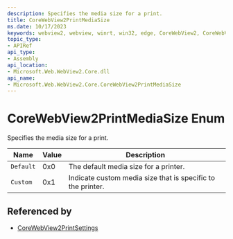 ```yaml
---
description: Specifies the media size for a print.
title: CoreWebView2PrintMediaSize
ms.date: 10/17/2023
keywords: webview2, webview, winrt, win32, edge, CoreWebView2, CoreWebView2Controller, browser control, edge html, CoreWebView2PrintMediaSize
topic_type:
- APIRef
api_type:
- Assembly
api_location:
- Microsoft.Web.WebView2.Core.dll
api_name:
- Microsoft.Web.WebView2.Core.CoreWebView2PrintMediaSize
---
```


# CoreWebView2PrintMediaSize Enum

Specifies the media size for a print.

| Name |  Value | Description |
|--|--|--|
|`Default` | 0x0  |  The default media size for a printer.|
|`Custom` | 0x1  |  Indicate custom media size that is specific to the printer.|


## Referenced by

- [CoreWebView2PrintSettings](corewebview2printsettings.md)
